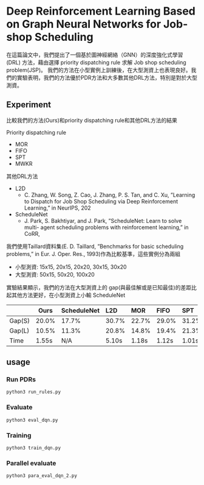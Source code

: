# Deep Reinforcement Learning Based on Graph Neural Networks for Job-shop Scheduling 
在這篇論文中，我們提出了一個基於圖神經網絡（GNN）的深度強化式學習 (DRL) 方法，藉由選擇 priority dispatching rule 求解 Job shop scheduling problem(JSP)。
我們的方法在小型實例上訓練後，在大型測資上也表現良好。我們的實驗表明，我們的方法優於PDR方法和大多數其他DRL方法，特別是對於大型測資。


## Experiment
比較我們的方法(Ours)和priority dispatching rule和其他DRL方法的結果

Priority dispatching rule
* MOR
* FIFO
* SPT
* MWKR


其他DRL方法
* L2D 
    * C. Zhang, W. Song, Z. Cao, J. Zhang, P. S. Tan, and C. Xu, ”Learning to Dispatch for Job Shop Scheduling via Deep Reinforcement Learning,” in NeurIPS, 202
* ScheduleNet 
    * J. Park, S. Bakhtiyar, and J. Park, ”ScheduleNet: Learn to solve multi- agent scheduling problems with reinforcement learning,” in CoRR,

我們使用Taillard資料集(E. D. Taillard, ”Benchmarks for basic scheduling problems,” in Eur. J. Oper. Res., 1993)作為比較基準，這些實例分為兩組
* 小型測資: 15x15, 20x15, 20x20, 30x15, 30x20
* 大型測資: 50x15, 50x20, 100x20

實驗結果顯示，我們的方法在大型測資上的 gap(與最佳解或是已知最佳)的差距比起其他方法更好，在小型測資上小輸 ScheduleNet

|        | Ours  | ScheduleNet | L2D   | MOR   | FIFO  | SPT   | MWKR  |
| ------ | ----- |:----------- |:----- |:----- |:----- |:----- |:----- |
| Gap(S) | 20.0% | 17.7%       | 30.7% | 22.7% | 29.0% | 31.2% | 22.7% |
| Gap(L) | 10.5% | 11.3%       | 20.8% | 14.8% | 19.4% | 21.3% | 14.5% |
| Time   | 1.55s | N/A         | 5.10s | 1.18s | 1.12s | 1.01s | 1.13s |

## usage
### Run PDRs 
```
python3 run_rules.py
```

### Evaluate
```
python3 eval_dqn.py
```

### Training
```
python3 train_dqn.py
```

### Parallel evaluate
```
python3 para_eval_dqn_2.py
```